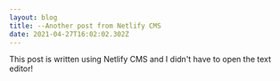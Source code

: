 ```yaml
---
layout: blog
title: --Another post from Netlify CMS
date: 2021-04-27T16:02:02.302Z
---
```

This post is written using Netlify CMS and I didn't have to open the text editor!